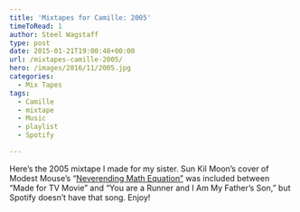 ```yaml
---
title: 'Mixtapes for Camille: 2005'
timeToRead: 1 
author: Steel Wagstaff
type: post
date: 2015-01-21T19:00:48+00:00
url: /mixtapes-camille-2005/
hero: /images/2016/11/2005.jpg
categories:
  - Mix Tapes
tags:
  - Camille
  - mixtape
  - Music
  - playlist
  - Spotify

---
```

Here&#8217;s the 2005 mixtape I made for my sister. Sun Kil Moon&#8217;s cover of Modest Mouse&#8217;s &#8220;<a href="https://www.youtube.com/watch?v=ydNhrHXHjAk" target="_blank">Neverending Math Equation&#8221;</a> was included between &#8220;Made for TV Movie&#8221; and &#8220;You are a Runner and I Am My Father&#8217;s Son,&#8221; but Spotify doesn&#8217;t have that song. Enjoy!